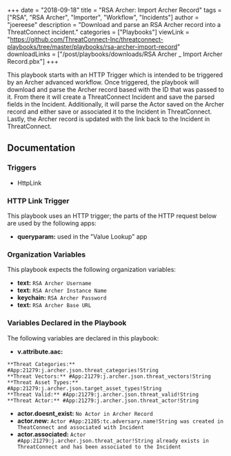 +++
date = "2018-09-18"
title = "RSA Archer: Import Archer Record"
tags = ["RSA", "RSA Archer", "Importer", "Workflow", "Incidents"]
author = "joereese"
description = "Download and parse an RSA Archer record into a ThreatConnect incident."
categories = ["Playbooks"]
viewLink = "https://github.com/ThreatConnect-Inc/threatconnect-playbooks/tree/master/playbooks/rsa-archer-import-record"
downloadLinks = ["/post/playbooks/downloads/RSA Archer _ Import Archer Record.pbx"]
+++

This playbook starts with an HTTP Trigger which is intended to be triggered by an Archer advanced workflow.  Once triggered, the playbook will download and parse the Archer record based with the ID that was passed to it.  From there it will create a ThreatConnect Incident and save the  parsed fields in the Incident.  Additionally, it will parse the Actor saved on the Archer record and either save or associated it to the Incident in ThreatConnect.  Lastly, the Archer record is updated with the link back to the Incident in ThreatConnect.

## Documentation

### Triggers

- HttpLink

### HTTP Link Trigger

This playbook uses an HTTP trigger; the parts of the HTTP request below are used by the following apps:

- **queryparam:** used in the "Value Lookup" app

### Organization Variables

This playbook expects the following organization variables:

- **text:** `RSA Archer Username`
- **text:** `RSA Archer Instance Name`
- **keychain:** `RSA Archer Password`
- **text:** `RSA Archer Base URL`

### Variables Declared in the Playbook

The following variables are declared in this playbook:

- **v.attribute.aac:** 

```
**Threat Categories:** #App:21279:j.archer.json.threat_categories!String 
**Threat Vectors:** #App:21279:j.archer.json.threat_vectors!String 
**Threat Asset Types:** #App:21279:j.archer.json.target_asset_types!String 
**Threat Valid:** #App:21279:j.archer.json.threat_valid!String 
**Threat Actor:** #App:21279:j.archer.json.threat_actor!String
```

- **actor.doesnt_exist:** `No Actor in Archer Record`
- **actor.new:** `Actor #App:21285:tc.adversary.name!String was created in TheatConnect and associated with Incident`
- **actor.associated:** `Actor #App:21279:j.archer.json.threat_actor!String already exists in ThreatConnect and has been associated to the Incident`
